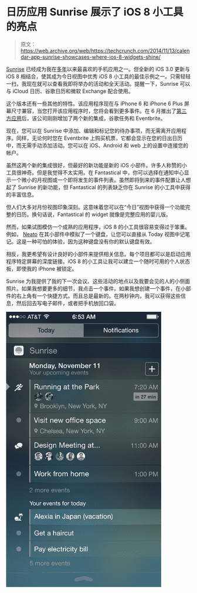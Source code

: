 # 日历应用 Sunrise 展示了 iOS 8 小工具的亮点 

> 原文：<https://web.archive.org/web/https://techcrunch.com/2014/11/13/calendar-app-sunrise-showcases-where-ios-8-widgets-shine/>

[Sunrise](https://web.archive.org/web/20221005131900/https://sunrise.am/) 已经成为我在[多年](https://web.archive.org/web/20221005131900/https://beta.techcrunch.com/2012/11/27/ex-foursquare-designers-focus-on-sunrise-want-you-to-do-more-with-your-calendar/)以来最喜欢的手机应用之一。但全新的 iOS 3.0 更新与 iOS 8 相结合，使其成为今日视图中优秀 iOS 8 小工具的最佳示例之一。只需轻轻一扫，我现在就可以查看我即将举办的活动和全天活动。提醒一下，Sunrise 可以与 iCloud 日历、谷歌日历和微软 Exchange 配合使用。

这个版本还有一些其他的特性。该应用程序现在与 iPhone 6 和 iPhone 6 Plus 屏幕尺寸兼容，当您打开该应用程序时，您将会看到更多事件。在 6 月推出了[第三方应用](https://web.archive.org/web/20221005131900/https://beta.techcrunch.com/2014/06/17/sunrise-lets-you-connect-other-apps-to-your-calendarsunrise-lets-you-connect-other-apps-to-your-calendar-to-become-a-data-hubsunrise-lets-you-connect-other-apps-to-your-calendar-to-become-a-calendar-h/)后，该公司刚刚增加了两个新的集成，谷歌任务和 Eventbrite。

现在，您可以在 Sunrise 中添加、编辑和标记您的待办事项，而无需离开应用程序。同样，无论何时您在 Eventbrite 上购买机票，它都会显示在您的日出日历中，而无需手动添加活动。您可以在 iOS、Android 和 web 上的设置中连接您的帐户。

虽然这两个新的集成很好，但最好的新功能是新的 iOS 小部件。许多人称赞的小工具很神奇。但是我觉得不太实用。在 Fantastical 中，你可以选择在通知中心显示一个微小的月视图或一个即将发生的事件列表。虽然即将到来的事件配置让人想起了 Sunrise 的新功能，但 Fantastical 的列表缺乏你在 Sunrise 的小工具中获得的丰富信息。

但人们大多对月份视图印象深刻。这意味着您可以在“今日”视图中获得一个功能完整的日历。换句话说，Fantastical 的 widget 就像是完整应用的婴儿版。

然而，如果试图模仿一个成熟的应用程序，iOS 8 的小工具很容易变得过于笨重。例如， [Neato](https://web.archive.org/web/20221005131900/https://itunes.apple.com/us/app/neato-jot-down-note-save-to/id931243944) 在其小部件中模拟了一个键盘，让您可以直接从 Today 视图中记笔记。这是一种可怕的体验，因为这种键盘没有你的默认键盘有效。

相反，我更希望有设计良好的小部件来提供相关信息。每个项目都可以是启动应用程序特定屏幕的深度链接。iOS 8 的小工具让我可以建立一个随时可用的个人状态板，即使我的 iPhone 被锁定。

Sunrise 为我提供了我的下一次会议、这些活动的地点以及我要会见的人的小侧面照片。如果我想要更多的细节，我点击一个事件。如果我想创建一个事件，在小部件的右上角有一个快捷方式。而且总是最新的。在两秒钟内，我可以获得这些信息，然后回去写电子邮件，或者把手机放回口袋。

![tumblr_inline_nexunuEw6h1qc3ie2](img/e9b2168c79907c0ad2f60c06d8f2a40e.png)
